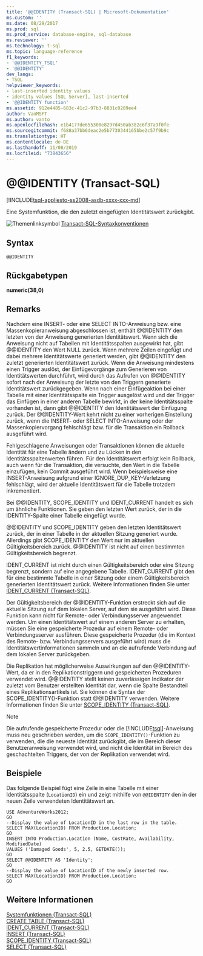 ```yaml
---
title: '@@IDENTITY (Transact-SQL) | Microsoft-Dokumentation'
ms.custom: ''
ms.date: 08/29/2017
ms.prod: sql
ms.prod_service: database-engine, sql-database
ms.reviewer: ''
ms.technology: t-sql
ms.topic: language-reference
f1_keywords:
- '@@IDENTITY_TSQL'
- '@@IDENTITY'
dev_langs:
- TSQL
helpviewer_keywords:
- last-inserted identity values
- identity values [SQL Server], last-inserted
- '@@IDENTITY function'
ms.assetid: 912e4485-683c-41c2-97b3-8831c0289ee4
author: VanMSFT
ms.author: vanto
ms.openlocfilehash: e1b4177de655300e8297d450ab382c6f37a9f0fe
ms.sourcegitcommit: f688a37bb6deac2e5b7730344165bbe2c57f9b9c
ms.translationtype: HT
ms.contentlocale: de-DE
ms.lasthandoff: 11/08/2019
ms.locfileid: "73843656"
---
```

# <a name="x40x40identity-transact-sql"></a>&#x40;&#x40;IDENTITY (Transact-SQL)
[!INCLUDE[tsql-appliesto-ss2008-asdb-xxxx-xxx-md](../../includes/tsql-appliesto-ss2008-asdb-xxxx-xxx-md.md)]

  Eine Systemfunktion, die den zuletzt eingefügten Identitätswert zurückgibt.  
  
 ![Themenlinksymbol](../../database-engine/configure-windows/media/topic-link.gif "Themenlink (Symbol)") [Transact-SQL-Syntaxkonventionen](../../t-sql/language-elements/transact-sql-syntax-conventions-transact-sql.md)  
  
## <a name="syntax"></a>Syntax  
  
```  
@@IDENTITY  
```  
  
## <a name="return-types"></a>Rückgabetypen  
 **numeric(38,0)**  
  
## <a name="remarks"></a>Remarks  
 Nachdem eine INSERT- oder eine SELECT INTO-Anweisung bzw. eine Massenkopieranweisung abgeschlossen ist, enthält @@IDENTITY den letzten von der Anweisung generierten Identitätswert. Wenn sich die Anweisung nicht auf Tabellen mit Identitätsspalten ausgewirkt hat, gibt @@IDENTITY den Wert NULL zurück. Wenn mehrere Zeilen eingefügt und dabei mehrere Identitätswerte generiert werden, gibt @@IDENTITY den zuletzt generierten Identitätswert zurück. Wenn die Anweisung mindestens einen Trigger auslöst, der Einfügevorgänge zum Generieren von Identitätswerten durchführt, wird durch das Aufrufen von @@IDENTITY sofort nach der Anweisung der letzte von den Triggern generierte Identitätswert zurückgegeben. Wenn nach einer Einfügeaktion bei einer Tabelle mit einer Identitätsspalte ein Trigger ausgelöst wird und der Trigger das Einfügen in einer anderen Tabelle bewirkt, in der keine Identitätsspalte vorhanden ist, dann gibt @@IDENTITY den Identitätswert der Einfügung zurück. Der @@IDENTITY-Wert kehrt nicht zu einer vorherigen Einstellung zurück, wenn die INSERT- oder SELECT INTO-Anweisung oder der Massenkopiervorgang fehlschlägt bzw. für die Transaktion ein Rollback ausgeführt wird.  
  
 Fehlgeschlagene Anweisungen oder Transaktionen können die aktuelle Identität für eine Tabelle ändern und zu Lücken in den Identitätsspaltenwerten führen. Für den Identitätswert erfolgt kein Rollback, auch wenn für die Transaktion, die versuchte, den Wert in die Tabelle einzufügen, kein Commit ausgeführt wird. Wenn beispielsweise eine INSERT-Anweisung aufgrund einer IGNORE_DUP_KEY-Verletzung fehlschlägt, wird der aktuelle Identitätswert für die Tabelle trotzdem inkrementiert.  
  
 Bei @@IDENTITY, SCOPE_IDENTITY und IDENT_CURRENT handelt es sich um ähnliche Funktionen. Sie geben den letzten Wert zurück, der in die IDENTITY-Spalte einer Tabelle eingefügt wurde.  
  
 @@IDENTITY und SCOPE_IDENTITY geben den letzten Identitätswert zurück, der in einer Tabelle in der aktuellen Sitzung generiert wurde. Allerdings gibt SCOPE_IDENTITY den Wert nur im aktuellen Gültigkeitsbereich zurück. @@IDENTITY ist nicht auf einen bestimmten Gültigkeitsbereich begrenzt.  
  
 IDENT_CURRENT ist nicht durch einen Gültigkeitsbereich oder eine Sitzung begrenzt, sondern auf eine angegebene Tabelle. IDENT_CURRENT gibt den für eine bestimmte Tabelle in einer Sitzung oder einem Gültigkeitsbereich generierten Identitätswert zurück. Weitere Informationen finden Sie unter [IDENT_CURRENT &#40;Transact-SQL&#41;](../../t-sql/functions/ident-current-transact-sql.md).  
  
 Der Gültigkeitsbereich der @@IDENTITY-Funktion erstreckt sich auf die aktuelle Sitzung auf dem lokalen Server, auf dem sie ausgeführt wird. Diese Funktion kann nicht für Remote- oder Verbindungsserver angewendet werden. Um einen Identitätswert auf einem anderen Server zu erhalten, müssen Sie eine gespeicherte Prozedur auf einem Remote- oder Verbindungsserver ausführen. Diese gespeicherte Prozedur (die im Kontext des Remote- bzw. Verbindungsservers ausgeführt wird) muss die Identitätswertinformationen sammeln und an die aufrufende Verbindung auf dem lokalen Server zurückgeben.  
  
 Die Replikation hat möglicherweise Auswirkungen auf den @@IDENTITY-Wert, da er in den Replikationstriggern und gespeicherten Prozeduren verwendet wird. @@IDENTITY stellt keinen zuverlässigen Indikator der zuletzt vom Benutzer erstellten Identität dar, wenn die Spalte Bestandteil eines Replikationsartikels ist. Sie können die Syntax der SCOPE_IDENTITY()-Funktion statt @@IDENTITY verwenden. Weitere Informationen finden Sie unter [SCOPE_IDENTITY &#40;Transact-SQL&#41;](../../t-sql/functions/scope-identity-transact-sql.md).  
  
> [!NOTE]  
>  Die aufrufende gespeicherte Prozedur oder die [!INCLUDE[tsql](../../includes/tsql-md.md)]-Anweisung muss neu geschrieben werden, um die `SCOPE_IDENTITY()`-Funktion zu verwenden, die die neueste Identität zurückgibt, die im Bereich dieser Benutzeranweisung verwendet wird, und nicht die Identität im Bereich des geschachtelten Triggers, der von der Replikation verwendet wird.  
  
## <a name="examples"></a>Beispiele  
 Das folgende Beispiel fügt eine Zeile in eine Tabelle mit einer Identitätsspalte (`LocationID`) ein und zeigt mithilfe von `@@IDENTITY` den in der neuen Zeile verwendeten Identitätswert an.  
  
```  
USE AdventureWorks2012;  
GO  
--Display the value of LocationID in the last row in the table.  
SELECT MAX(LocationID) FROM Production.Location;  
GO  
INSERT INTO Production.Location (Name, CostRate, Availability, ModifiedDate)  
VALUES ('Damaged Goods', 5, 2.5, GETDATE());  
GO  
SELECT @@IDENTITY AS 'Identity';  
GO  
--Display the value of LocationID of the newly inserted row.  
SELECT MAX(LocationID) FROM Production.Location;  
GO  
```  
  
## <a name="see-also"></a>Weitere Informationen  
 [Systemfunktionen &#40;Transact-SQL&#41;](../../relational-databases/system-functions/system-functions-category-transact-sql.md)   
 [CREATE TABLE &#40;Transact-SQL&#41;](../../t-sql/statements/create-table-transact-sql.md)   
 [IDENT_CURRENT &#40;Transact-SQL&#41;](../../t-sql/functions/ident-current-transact-sql.md)   
 [INSERT &#40;Transact-SQL&#41;](../../t-sql/statements/insert-transact-sql.md)   
 [SCOPE_IDENTITY &#40;Transact-SQL&#41;](../../t-sql/functions/scope-identity-transact-sql.md)   
 [SELECT &#40;Transact-SQL&#41;](../../t-sql/queries/select-transact-sql.md)  
  
  
